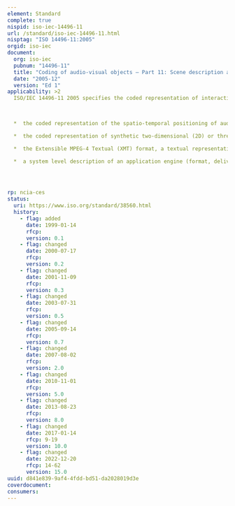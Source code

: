 ```yaml
---
element: Standard
complete: true
nispid: iso-iec-14496-11
url: /standard/iso-iec-14496-11.html
nisptag: "ISO 14496-11:2005"
orgid: iso-iec
document:
  org: iso-iec
  pubnum: "14496-11"
  title: "Coding of audio-visual objects — Part 11: Scene description and application engine"
  date: "2005-12"
  version: "Ed 1"
applicability: >2
  ISO/IEC 14496-11 2005 specifies the coded representation of interactive audio-visual scenes and applications.  It specifies the following tools 

    

  *  the coded representation of the spatio-temporal positioning of audio-visual objects as well as their behaviour in response to interaction (scene description);

  *  the coded representation of synthetic two-dimensional (2D) or three-dimensional (3D) objects that can be manifested audibly and/or visually;;

  *  the Extensible MPEG-4 Textual (XMT) format, a textual representation of the multimedia content described in ISO/IEC 14496 using the Extensible Markup Language (XML); and

  *  a system level description of an application engine (format, delivery, lifecycle, and behaviour of dowloadable Java byte code applications).



  
rp: ncia-ces
status:
  uri: https://www.iso.org/standard/38560.html
  history: 
    - flag: added
      date: 1999-01-14
      rfcp: 
      version: 0.1
    - flag: changed
      date: 2000-07-17
      rfcp: 
      version: 0.2
    - flag: changed
      date: 2001-11-09
      rfcp: 
      version: 0.3
    - flag: changed
      date: 2003-07-31
      rfcp: 
      version: 0.5
    - flag: changed
      date: 2005-09-14
      rfcp: 
      version: 0.7
    - flag: changed
      date: 2007-08-02
      rfcp: 
      version: 2.0
    - flag: changed
      date: 2010-11-01
      rfcp: 
      version: 5.0
    - flag: changed
      date: 2013-08-23
      rfcp: 
      version: 8.0
    - flag: changed
      date: 2017-01-14
      rfcp: 9-19
      version: 10.0
    - flag: changed
      date: 2022-12-20
      rfcp: 14-62
      version: 15.0
uuid: d841e839-9af4-4fdd-bd51-da2028019d3e
coverdocument:
consumers:
---
```

